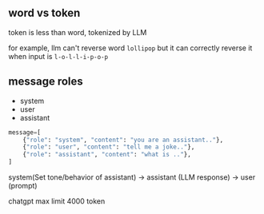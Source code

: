 ## word vs token

token is less than word, tokenized by LLM

for example, llm can't reverse word `lollipop`
but it can correctly reverse it when input is `l-o-l-l-i-p-o-p`

## message roles

- system
- user
- assistant

```python
message=[
    {"role": "system", "content": "you are an assistant.."},
    {"role": "user", "content": "tell me a joke.."},
    {"role": "assistant", "content": "what is .."},
]
```

system(Set tone/behavior of assistant) -> assistant (LLM response) -> user (prompt)

chatgpt max limit 4000 token